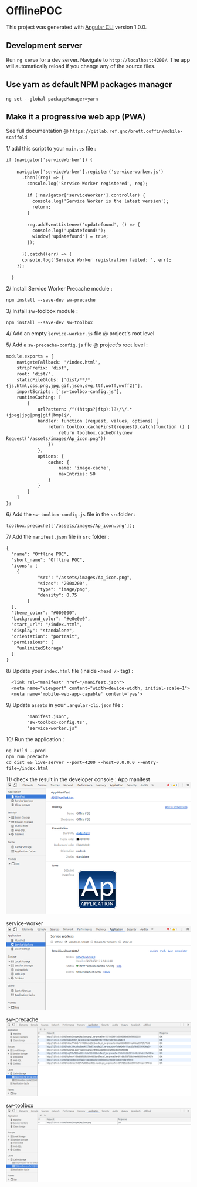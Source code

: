 # OfflinePOC

This project was generated with [Angular CLI](https://github.com/angular/angular-cli) version 1.0.0.

## Development server

Run `ng serve` for a dev server. Navigate to `http://localhost:4200/`. The app will automatically reload if you change any of the source files.

## Use yarn as default NPM packages manager

```
ng set --global packageManager=yarn
```

## Make it a progressive web app (PWA)

See full documentation @ `https://gitlab.ref.gnc/brett.coffin/mobile-scaffold`

1/ add this script to your `main.ts` file :
```
if (navigator['serviceWorker']) {

    navigator['serviceWorker'].register('service-worker.js')
      .then((reg) => {
        console.log('Service Worker registered', reg);

        if (!navigator['serviceWorker'].controller) {
          console.log('Service Worker is the latest version');
          return;
        }

        reg.addEventListener('updatefound', () => {
          console.log('updatefound!');
          window['updatefound'] = true;
        });

      }).catch((err) => {
      console.log('Service Worker registration failed: ', err);
    });

  }
```

2/ Install Service Worker Precache module : 
```
npm install --save-dev sw-precache
```

3/ Install sw-toolbox module : 
```
npm install --save-dev sw-toolbox
```

4/ Add an empty ̀`service-worker.js` file @ project's root level

5/ Add a `sw-precache-config.js` file @ project's root level :
```
module.exports = {
    navigateFallback: '/index.html',
    stripPrefix: 'dist',
    root: 'dist/',
    staticFileGlobs: ['dist/**/*.{js,html,css,png,jpg,gif,json,svg,ttf,woff,woff2}'],
    importScripts: ['sw-toolbox-config.js'],
    runtimeCaching: [
        {
            urlPattern: /^((https?|ftp):)?\/\/.*(jpeg|jpg|png|gif|bmp)$/,
            handler: function (request, values, options) {
                return toolbox.cacheFirst(request).catch(function () {
                    return toolbox.cacheOnly(new Request('/assets/images/Ap_icon.png'))
                })
            },
            options: {
                cache: {
                    name: 'image-cache',
                    maxEntries: 50
                }
            }
        }
    ]
};
```

6/ Add the `sw-toolbox-config.js` file in the `src`folder :
```
toolbox.precache(['/assets/images/Ap_icon.png']);
```

7/ Add the `manifest.json` file in `src` folder : 
```
{
  "name": "Offline POC",
  "short_name": "Offline POC",
  "icons": [
    {
            "src": "/assets/images/Ap_icon.png",
            "sizes": "200x200",
            "type": "image/png",
            "density": 0.75
        }
  ],
  "theme_color": "#000000",
  "background_color": "#e0e0e0",
  "start_url": "/index.html",
  "display": "standalone",
  "orientation": "portrait",
  "permissions": [
    "unlimitedStorage"
  ]
}
```

8/ Update your `index.html` file (inside `<head />` tag) :
```
  <link rel="manifest" href="/manifest.json">
  <meta name="viewport" content="width=device-width, initial-scale=1">
  <meta name='mobile-web-app-capable' content='yes'>
```

9/ Update `assets` in your `.angular-cli.json` file : 
```
        "manifest.json",
        "sw-toolbox-config.ts",
        "service-worker.js"
```

10/ Run the application :
```
ng build --prod
npm run precache
cd dist && live-server --port=4200 --host=0.0.0.0 --entry-file=/index.html
```

11/  check the result in the developer console :
App manifest
![manifest](./documentation/images/manifest.png)

service-worker
![service-worker](./documentation/images/service-worker.png)

sw-precache
![sw-precache](./documentation/images/sw-precache.png)

sw-toolbox
![sw-toolbox](./documentation/images/sw-toolbox.png)

